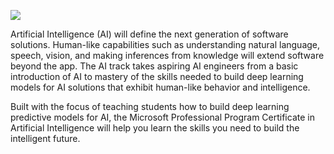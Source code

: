![](https://media.giphy.com/media/3oFzlVJAzNUDwvpcc0/giphy.gif)

Artificial Intelligence (AI) will define the next generation of software solutions. Human-like capabilities such as understanding natural language, speech, vision, and making inferences from knowledge will extend software beyond the app. The AI track takes aspiring AI engineers from a basic introduction of AI to mastery of the skills needed to build deep learning models for AI solutions that exhibit human-like behavior and intelligence.

Built with the focus of teaching students how to build deep learning predictive models for AI, the Microsoft Professional Program Certificate in Artificial Intelligence will help you learn the skills you need to build the intelligent future.
